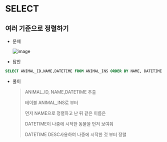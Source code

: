 # SELECT

## 여러 기준으로 정렬하기



+ 문제

  ![image](https://user-images.githubusercontent.com/49120090/67657747-06bff000-f99b-11e9-9be9-e3e25eb488ee.png)



+ 답안

~~~sql
SELECT ANIMAL_ID,NAME,DATETIME FROM ANIMAL_INS ORDER BY NAME, DATETIME DESC
~~~



+ 풀이

  >ANIMAL_ID, NAME,DATETIME 추출
  >
  >테이블 ANIMAL_INS로 부터
  >
  >먼저 NAME으로 정렬하고 난 뒤 같은 이름은
  >
  >DATETIME이 나중에 시작한 동물을 먼저 보여줘
  >
  >DATETIME DESC사용하여 나중에 시작한 것 부터 정렬